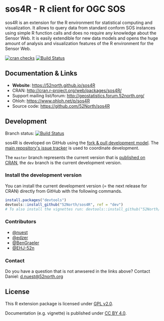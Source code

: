 # sos4R - R client for OGC SOS

sos4R is an extension for the R environment for statistical computing and visualization. It allows to query data from standard conform SOS instances using simple R function calls and does no require any knowledge about the Sensor Web. It is easily extendible for new data models and opens the huge amount of analysis and visualization features of the R environment for the Sensor Web.

[![cran checks](https://cranchecks.info/badges/summary/sos4R)](https://cran.r-project.org/web/checks/check_results_sos4R.html) [![Build Status](https://travis-ci.org/52North/sos4R.png)](https://travis-ci.org/52North/sos4R)

## Documentation & Links

* **Website**: https://52north.github.io/sos4R
* CRAN: http://cran.r-project.org/web/packages/sos4R/
* Support mailing list/forum: http://geostatistics.forum.52north.org/
* Ohloh: https://www.ohloh.net/p/sos4R
* Source code: https://github.com/52North/sos4R

## Development

Branch status: [![Build Status](https://travis-ci.org/52North/sos4R.png?branch=dev)](https://travis-ci.org/52North/sos4R)

sos4R is developed on GitHub using the [fork & pull development model](https://help.github.com/articles/using-pull-requests/#fork--pull).
The [main repository's issue tracker](https://github.com/52North/sos4R/issues) is used to coordinate development.

The `master` branch represents the current version that is [published on CRAN](http://cran.r-project.org/package=sos4R), the `dev` branch is the current development version.

### Install the development version

You can install the current development version (= the next release for CRAN) directly from GitHub with the following commands.

```r
install.packages("devtools")
devtools::install_github("52North/sos4R", ref = "dev")
# To also install the vignettes run: devtools::install_github("52North/sos4R", build_vignettes = TRUE)
```

### Contributors

* [@nuest](https://github.com/nuest)
* [@edzer](https://github.com/edzer)
* [@BenGraeler](https://github.com/BenGraeler)
* [@EHJ-52n](https://github.com/EHJ-52n)

### Contact

Do you have a question that is not anwsered in the links above? Contact Daniel: [d.nuest@52north.org](d.nuest@52north.org)

## License

This R extension package is licensed under [GPL v2.0](https://tldrlegal.com/license/gnu-general-public-license-v2).

Documentation (e.g. vignette) is published under [CC BY 4.0](http://creativecommons.org/licenses/by/4.0/).
